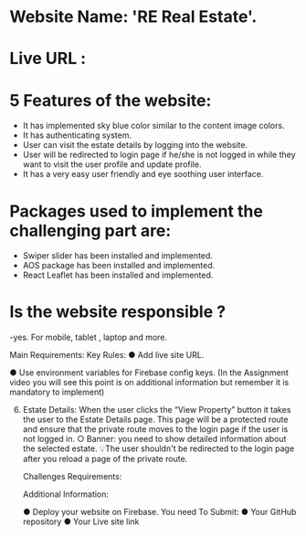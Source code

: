 # Website Name: 'RE Real Estate'.

# Live URL :

# 5 Features of the website:

- It has implemented sky blue color similar to the content image colors.
- It has authenticating system.
- User can visit the estate details by logging into the website.
- User will be redirected to login page if he/she is not logged in while they want to visit the user profile and update profile.
- It has a very easy user friendly and eye soothing user interface.

# Packages used to implement the challenging part are:

- Swiper slider has been installed and implemented.
- AOS package has been installed and implemented.
- React Leaflet has been installed and implemented.

# Is the website responsible ?

-yes. For mobile, tablet , laptop and more.

Main Requirements:
Key Rules:
● Add live site URL.

● Use environment variables for Firebase config keys. (In the Assignment
video you will see this point is on additional information but remember it
is mandatory to implement)

6.  Estate Details: When the user clicks the “View Property” button it takes
    the user to the Estate Details page. This page will be a protected route
    and ensure that the private route moves to the login page if the user is
    not logged in.
    ○ Banner: you need to show detailed information about the selected
    estate.
    💡The user shouldn't be redirected to the login page after you reload a page of
    the private route.

    Challenges Requirements:

    Additional Information:

    ● Deploy your website on Firebase.
    You need To Submit:
    ● Your GitHub repository
    ● Your Live site link
